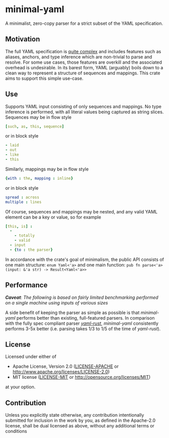 # minimal-yaml

A minimalist, zero-copy parser for a strict subset of the YAML specification.

## Motivation

The full YAML specification is [quite complex](https://yaml.org/spec/1.2/spec.html) and includes features such as aliases, anchors, and type inference which are non-trivial to parse and resolve. For some use cases, those features are overkill and the associated overhead is undesirable. In its barest form, YAML (arguably) boils down to a clean way to represent a structure of sequences and mappings. This crate aims to support this simple use-case.

## Use

Supports YAML input consisting of only sequences and mappings. No type inference is performed, with all literal values being captured as string slices.
Sequences may be in flow style

```yaml
[such, as, this, sequence]
```

or in block style

```yaml
- laid
- out
- like
- this
```

Similarly, mappings may be in flow style

```yaml
{with : the, mapping : inline}
```

or in block style

```yaml
spread : across
multiple : lines
```

Of course, sequences and mappings may be nested, and any valid YAML element can be a key or value, so for example

```yaml
[this, is] :
  -
    - totally
    - valid
  - input
  - {to : the parser}
```

In accordance with the crate's goal of minimalism, the public API consists of one main structure: `enum Yaml<'a>` and one main function: `pub fn parse<'a>(input: &'a str) -> Result<Yaml<'a>>`

## Performance

***Caveat***:
*The following is based on fairly limited benchmarking performed on a single machine using inputs of various sizes*

A side benefit of keeping the parser as simple as possible is that *minimal-yaml* performs better than existing, full-featured parsers. In comparison with the fully spec compliant parser [*yaml-rust*](https://github.com/chyhå1990/yaml-rust), *minimal-yaml* consistently performs 3-5x better (i.e. parsing takes 1/3 to 1/5 of the time of *yaml-rust*).

## License

Licensed under either of

* Apache License, Version 2.0
 ([LICENSE-APACHE](LICENSE-APACHE) or <http://www.apache.org/licenses/LICENSE-2.0>)
* MIT license
 ([LICENSE-MIT](LICENSE-MIT) or <http://opensource.org/licenses/MIT>)

at your option.

## Contribution

Unless you explicitly state otherwise, any contribution intentionally submitted
for inclusion in the work by you, as defined in the Apache-2.0 license, shall be
dual licensed as above, without any additional terms or conditions
